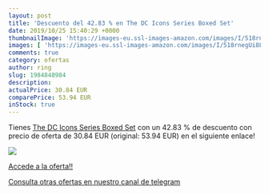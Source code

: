 ```yaml
---
layout: post
title: 'Descuento del 42.83 % en The DC Icons Series Boxed Set'
date: 2019/10/25 15:40:29 +0000
thumbnailImage: 'https://images-eu.ssl-images-amazon.com/images/I/518rnegUi8L._SL200_.jpg'
images: [ 'https://images-eu.ssl-images-amazon.com/images/I/518rnegUi8L._SL200_.jpg' ]
comments: true
category: ofertas
author: ring
slug: 1984848984
description:
actualPrice: 30.84 EUR
comparePrice: 53.94 EUR
inStock: true
---
```


Tienes [The DC Icons Series Boxed Set](https://www.amazon.com/dp/1984848984/?tag=redken08-20) con un 42.83 % de descuento con precio de oferta de 30.84 EUR (original: 53.94 EUR) en el siguiente enlace!

[![](https://images-eu.ssl-images-amazon.com/images/I/518rnegUi8L._SL200_.jpg)](https://www.amazon.com/dp/1984848984/?tag=redken08-20)

[Accede a la oferta!!](https://www.amazon.com/dp/1984848984/?tag=redken08-20)

[Consulta otras ofertas en nuestro canal de telegram](https://t.me/s/ofertas25)
